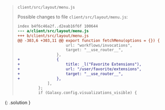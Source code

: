 
> <solution-title>``client/src/layout/menu.js``</solution-title>
> 
> Possible changes to file ``client/src/layout/menu.js``:
> 
> ```diff
> index b4f6c46a2f..d2eab16f6f 100644
> --- a/client/src/layout/menu.js
> +++ b/client/src/layout/menu.js
> @@ -303,6 +303,11 @@ export function fetchMenu(options = {}) {
>                      url: "workflows/invocations",
>                      target: "__use_router__",
>                  },
> +                {
> +                    title: _l("Favorite Extensions"),
> +                    url: "/user/favorite/extensions",
> +                    target: "__use_router__",
> +                },
>              ],
>          };
>          if (Galaxy.config.visualizations_visible) {
> ```
{: .solution }
